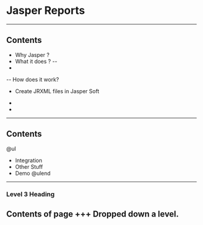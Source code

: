 [comment]: <> (https://gitpitch.com/willstobo/spps-brownbags/master?p=jasper-reports)
# Jasper Reports
---
## Contents
- Why Jasper ?
- What it does ?
-- 
- 
-- How does it work?
- Create JRXML files in Jasper Soft
- 

- 
---
## Contents
@ul
- Integration
- Other Stuff
- Demo
@ulend
---
### Level 3 Heading
Contents of page
+++
Dropped down a level.
---